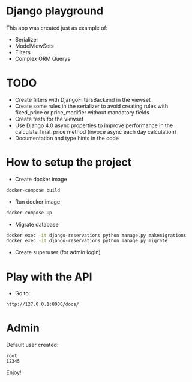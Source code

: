 # Django playground
This app was created just as example of:
- Serializer
- ModelViewSets
- Filters
- Complex ORM Querys

# TODO
- Create filters with DjangoFiltersBackend in the viewset
- Create some rules in the serializer to avoid creating rules with fixed_price or price_modifier without mandatory fields
- Create tests for the viewset
- Use Django 4.0 async properties to improve performance in the
    calculate_final_price method (invoce async each day calculation)
- Documentation and type hints in the code


# How to setup the project
- Create docker image
```sh
docker-compose build
```

- Run docker image
```sh
docker-compose up
```

- Migrate database
```sh
docker exec -it django-reservations python manage.py makemigrations
docker exec -it django-reservations python manage.py migrate
```

- Create superuser (for admin login)

# Play with the API
- Go to:
```
http://127.0.0.1:8000/docs/
```

# Admin
Default user created:
```
root
12345
```

Enjoy!